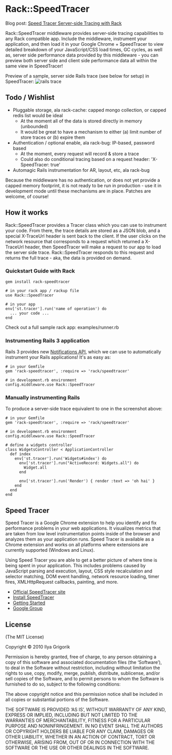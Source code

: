 Rack::SpeedTracer
=========

Blog post: [Speed Tracer Server-side Tracing with Rack](http://www.igvita.com/2010/07/19/speed-tracer-server-side-tracing-with-rack/)

Rack::SpeedTracer middleware provides server-side tracing capabilities to any Rack compatible app. Include the middleware, instrument your application, and then load it in your Google Chrome + SpeedTracer to view detailed breakdown of your JavaScript/CSS load times, GC cycles, as well as, server side performance data provided by this middleware - you can preview both server side and client side performance data all within the same view in SpeedTracer!

Preview of a sample, server side Rails trace (see below for setup) in SpeedTracer:
![rails trace](http://img.skitch.com/20100717-cd31bhd5dh13sge7c2q1hefh4p.png)

Todo / Wishlist
---------------

* Pluggable storage, ala rack-cache: capped mongo collection, or capped redis list would be ideal
  * At the moment all of the data is stored directly in memory (unbounded)
  * It would be great to have a mechanism to either (a) limit number of store traces or (b) expire them
* Authentication / optional enable, ala rack-bug: IP-based, password based
  * At the moment, every request will record & store a trace
  * Could also do conditional tracing based on a request header: 'X-SpeedTracer: true'
* Automagic Rails instrumentation for AR, layout, etc, ala rack-bug

Because the middleware has no authentication, or does not yet provide a capped memory footprint, it is not ready to be run in production - use it in development mode until these mechanisms are in place. Patches are welcome, of course!

How it works
------------

Rack::SpeedTracer provides a Tracer class which you can use to instrument your code. From there, the trace details are stored as a JSON blob, and a special X-TraceUrl header is sent back to the client. If the user clicks on the network resource that corresponds to a request which returned a X-TraceUrl header, then SpeedTracer will make a request to our app to load the server side trace. Rack::SpeedTracer responds to this request and returns the full trace - aka, the data is provided on demand.

### Quickstart Guide with Rack ###

    gem install rack-speedtracer

    # in your rack app / rackup file
    use Rack::SpeedTracer

    # in your app
    env['st.tracer'].run('name of operation') do
      ... your code ...
    end

Check out a full sample rack app: examples/runner.rb

### Instrumenting Rails 3 application ###
Rails 3 provides new [Notifications API](http://edgeapi.rubyonrails.org/classes/ActiveSupport/Notifications.html), which we can use to automatically instrument your Rails applications! It's as easy as:

    # in your Gemfile
    gem 'rack-speedtracer', :require => 'rack/speedtracer'

    # in development.rb environment
    config.middleware.use Rack::SpeedTracer

### Manually instrumenting Rails ###
To produce a server-side trace equivalent to one in the screenshot above:

    # in your Gemfile
    gem 'rack-speedtracer', :require => 'rack/speedtracer'

    # in development.rb environment
    config.middleware.use Rack::SpeedTracer

    # define a widgets controller
    class WidgetsController < ApplicationController
      def index
        env['st.tracer'].run('Widgets#index') do
          env['st.tracer'].run("ActiveRecord: Widgets.all") do
            Widget.all
          end

          env['st.tracer'].run('Render') { render :text => 'oh hai' }
        end
      end
    end

Speed Tracer
------------

Speed Tracer is a Google Chrome extension to help you identify and fix performance problems in your web applications. It visualizes metrics that are taken from low level instrumentation points inside of the browser and analyzes them as your application runs. Speed Tracer is available as a Chrome extension and works on all platforms where extensions are currently supported (Windows and Linux).

Using Speed Tracer you are able to get a better picture of where time is being spent in your application. This includes problems caused by JavaScript parsing and execution, layout, CSS style recalculation and selector matching, DOM event handling, network resource loading, timer fires, XMLHttpRequest callbacks, painting, and more.

* [Official SpeedTracer site](http://code.google.com/webtoolkit/speedtracer/)
* [Install SpeedTracer](http://code.google.com/webtoolkit/speedtracer/get-started.html#downloading)
* [Getting Started](http://code.google.com/webtoolkit/speedtracer/speed-tracer-examples.html)
* [Google Group](https://groups.google.com/group/speedtracer/topics)

License
-------

(The MIT License)

Copyright © 2010 Ilya Grigorik

Permission is hereby granted, free of charge, to any person obtaining a copy of this software and associated documentation files (the ‘Software’), to deal in the Software without restriction, including without limitation the rights to use, copy, modify, merge, publish, distribute, sublicense, and/or sell copies of the Software, and to permit persons to whom the Software is furnished to do so, subject to the following conditions:

The above copyright notice and this permission notice shall be included in all copies or substantial portions of the Software.

THE SOFTWARE IS PROVIDED ‘AS IS’, WITHOUT WARRANTY OF ANY KIND, EXPRESS OR IMPLIED, INCLUDING BUT NOT LIMITED TO THE WARRANTIES OF MERCHANTABILITY, FITNESS FOR A PARTICULAR PURPOSE AND NONINFRINGEMENT. IN NO EVENT SHALL THE AUTHORS OR COPYRIGHT HOLDERS BE LIABLE FOR ANY CLAIM, DAMAGES OR OTHER LIABILITY, WHETHER IN AN ACTION OF CONTRACT, TORT OR OTHERWISE, ARISING FROM, OUT OF OR IN CONNECTION WITH THE SOFTWARE OR THE USE OR OTHER DEALINGS IN THE SOFTWARE.